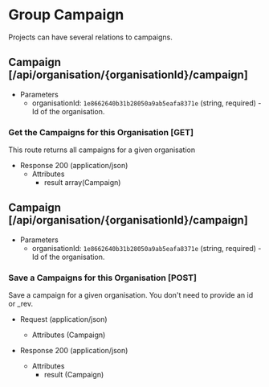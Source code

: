 # Group Campaign

Projects can have several relations to campaigns. 

## Campaign [/api/organisation/{organisationId}/campaign]

+ Parameters
    + organisationId: `1e8662640b31b28050a9ab5eafa8371e` (string, required) - Id of the organisation.
   
### Get the Campaigns for this Organisation [GET]

This route returns all campaigns for a given organisation

+ Response 200 (application/json)
    + Attributes
        + result array(Campaign)
   
## Campaign [/api/organisation/{organisationId}/campaign]

+ Parameters
    + organisationId: `1e8662640b31b28050a9ab5eafa8371e` (string, required) - Id of the organisation.
   
### Save a Campaigns for this Organisation [POST]

Save a campaign for a given organisation. You don't need to provide an id or _rev.

+ Request (application/json)
    + Attributes (Campaign)

+ Response 200 (application/json)
    + Attributes
        + result (Campaign)

